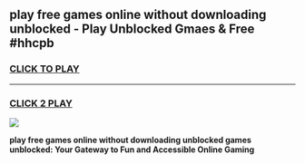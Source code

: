 
## play free games online without downloading unblocked - Play Unblocked Gmaes & Free #hhcpb
<h3>
<a href="https://premium.freeplayer.one?title=play_free_games_online_without_downloading_unblocked&ref=03M">CLICK TO PLAY</a></h3>
<hr>

<h3>
<a href="https://premium.freeplayer.one?title=play_free_games_online_without_downloading_unblocked&ref=03M">CLICK 2 PLAY</a>
  
</h3>

<a href="https://premium.freeplayer.one?title=play_free_games_online_without_downloading_unblocked&ref=03M"><img src="https://clearcache.store/games.png"></a>


**play free games online without downloading unblocked games unblocked: Your Gateway to Fun and Accessible Online Gaming**
